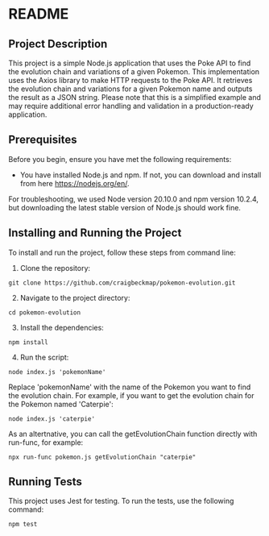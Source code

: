 # README

## Project Description

This project is a simple Node.js application that uses the Poke API to find the
evolution chain and variations of a given Pokemon.
This implementation uses the Axios library to make HTTP requests to
the Poke API. It retrieves the evolution chain and variations for a given
Pokemon name and outputs the result as a JSON string.
Please note that this is a simplified example and may require additional error
handling and validation in a production-ready application.

## Prerequisites

Before you begin, ensure you have met the following requirements:

- You have installed Node.js and npm. If not, you can download and install from here https://nodejs.org/en/.  

For troubleshooting, we used Node version 20.10.0 and npm version 10.2.4, but downloading the latest stable version of Node.js should work fine.

## Installing and Running the Project

To install and run the project, follow these steps from command line:

1. Clone the repository:

```console
git clone https://github.com/craigbeckmap/pokemon-evolution.git
```

2. Navigate to the project directory:

```console
cd pokemon-evolution
```

3. Install the dependencies:

```console
npm install
```

4. Run the script:

```console
node index.js 'pokemonName'
```
Replace 'pokemonName' with the name of the Pokemon you want to find the evolution chain.
For example, if you want to get the evolution chain for the Pokemon named 'Caterpie':

```console
node index.js 'caterpie'
```
As an altertnative, you can call the getEvolutionChain function directly with run-func, for example:

```console
npx run-func pokemon.js getEvolutionChain "caterpie"
```

## Running Tests

This project uses Jest for testing. To run the tests, use the following command:

```console
npm test
```
